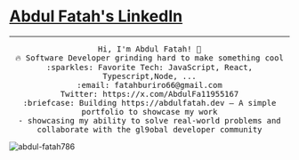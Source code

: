 # [Abdul Fatah's LinkedIn](https://www.linkedin.com/in/abdul-fatah-97902535a/)
 <hr></hr>
<p align="center">
  <samp>
    Hi, I'm Abdul Fatah! 👋 <br>
    🔥 Software Developer grinding hard to make something cool  <br>
    :sparkles: Favorite Tech: JavaScript, React, Typescript,Node, ... <br>
    :email:	fatahburiro66@gmail.com <br> 
    Twitter: https://x.com/AbdulFa11955167<br>
    :briefcase: Building https://abdulfatah.dev – A simple portfolio to showcase my work <br>
  - showcasing my ability to solve real-world problems and collaborate with the gl9obal developer community  
  </samp>
</p>
<p>
  <img align="center" src="https://github-readme-streak-stats.herokuapp.com/?user=abdul-fatah786&theme=dark&hide_border=true&ring=ffffff&fire=ffffff&currStreakLabel=ffffff&currStreakNum=ffffff&sideNums=ffffff&sideLabels=ffffff&dates=ffffff" alt="abdul-fatah786" />
</p>

